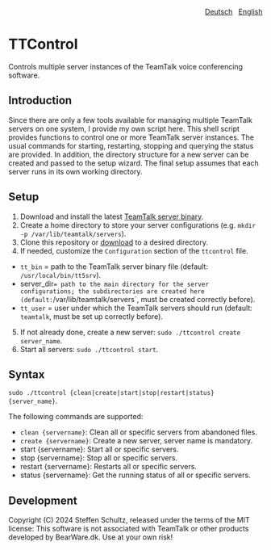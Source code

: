 <p align="right"><a href="README-de.md">Deutsch</a> &nbsp; <a href="README.md">English</a></p>

# TTControl
Controls multiple server instances of the TeamTalk voice conferencing software.

## Introduction

Since there are only a few tools available for managing multiple TeamTalk servers on one system, I provide my own script here. This shell script provides functions to control one or more TeamTalk server instances. The usual commands for starting, restarting, stopping and querying the status are provided. In addition, the directory structure for a new server can be created and passed to the setup wizard. The final setup assumes that each server runs in its own working directory. 

## Setup

1. Download and install the latest [TeamTalk server binary](https://bearware.dk). 
2. Create a home directory to store your server configurations (e.g. `mkdir -p /var/lib/teamtalk/servers`). 
3. Clone this repository or [download](https://github.com/schulle4u/ttcontrol/archive/refs/heads/main.zip) to a desired directory.
4. If needed, customize the `Configuration` section of the `ttcontrol` file.
  * `tt_bin` = path to the TeamTalk server binary file (default: `/usr/local/bin/tt5srv`).
  * server_dir` = path to the main directory for the server configurations; the subdirectories are created here (default: `/var/lib/teamtalk/servers`, must be created correctly before).
  * `tt_user` = user under which the TeamTalk servers should run (default: `teamtalk`, must be set up correctly before).
5. If not already done, create a new server: `sudo ./ttcontrol create server_name`.
6. Start all servers: `sudo ./ttcontrol start`.

## Syntax
`sudo ./ttcontrol {clean|create|start|stop|restart|status} {server_name}`.

The following commands are supported: 

* `clean {servername}`: Clean all or specific servers from abandoned files.
* `create {servername}`: Create a new server, server name is mandatory.
* start {servername}: Start all or specific servers.
* stop {servername}: Stop all or specific servers.
* restart {servername}: Restarts all or specific servers.
* status {servername}: Get the running status of all or specific servers.

## Development
Copyright (C) 2024 Steffen Schultz, released under the terms of the MIT license: This software is not associated with TeamTalk or other products developed by BearWare.dk. Use at your own risk!